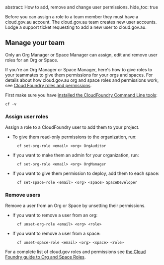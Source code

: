 abstract: How to add, remove and change user permissions.
hide_toc: true

Before you can assign a role to a team member they must have a cloud.gov.au account. The cloud.gov.au team creates new user accounts. Lodge a support ticket requesting to add a new user to cloud.gov.au.

## Manage your team

Only an Org Manager or Space Manager can assign, edit and remove user roles for an Org or Space.

If you're an Org Manager or Space Manager, here's how to give roles to your teammates to give them permissions for your orgs and spaces. For details about how cloud.gov.au org and space roles and permissions work, see [Cloud Foundry roles and permissions](http://docs.cloudfoundry.org/concepts/roles.html#roles).

First make sure you have [installed the CloudFoundry Command Line tools](/getting_started/install_cli/):

```
cf -v
```

### Assign user roles

Assign a role to a CloudFoundry user to add them to your project.

* To give them read-only permissions to the organization, run:

        cf set-org-role <email> <org> OrgAuditor

* If you want to make them an admin for your organization, run:

        cf set-org-role <email> <org> OrgManager

* If you want to give them permission to deploy, add them to each space:

        cf set-space-role <email> <org> <space> SpaceDeveloper

### Remove users

Remove a user from an Org or Space by unsetting their permissions.

* If you want to remove a user from an org:

        cf unset-org-role <email> <org> <role>

* If you want to remove a user from a space:

        cf unset-space-role <email> <org> <space> <role>

For a complete list of cloud.gov roles and permissions see [the Cloud Foundry guide to Org and Space Roles](https://docs.cloudfoundry.org/adminguide/cli-user-management.html#orgs-spaces).
